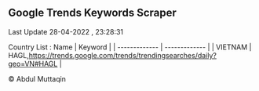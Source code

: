 

## Google Trends Keywords Scraper 
 
Last Update 28-04-2022 , 23:28:31

Country List :
 Name  | Keyword |
| ------------- | ------------- |
| VIETNAM | HAGL,https://trends.google.com/trends/trendingsearches/daily?geo=VN#HAGL |



© Abdul Muttaqin 
